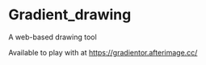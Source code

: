 # Gradient_drawing
A web-based drawing tool

Available to play with at https://gradientor.afterimage.cc/ 
